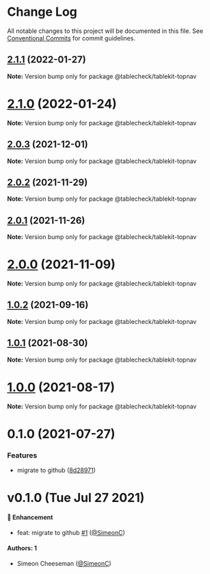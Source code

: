 # Change Log

All notable changes to this project will be documented in this file.
See [Conventional Commits](https://conventionalcommits.org) for commit guidelines.

## [2.1.1](https://github.com/tablecheck/tablekit/compare/@tablecheck/tablekit-topnav@2.1.0...@tablecheck/tablekit-topnav@2.1.1) (2022-01-27)

**Note:** Version bump only for package @tablecheck/tablekit-topnav





# [2.1.0](https://github.com/tablecheck/tablekit/compare/@tablecheck/tablekit-topnav@2.0.3...@tablecheck/tablekit-topnav@2.1.0) (2022-01-24)

**Note:** Version bump only for package @tablecheck/tablekit-topnav





## [2.0.3](https://github.com/tablecheck/tablekit/compare/@tablecheck/tablekit-topnav@2.0.2...@tablecheck/tablekit-topnav@2.0.3) (2021-12-01)

**Note:** Version bump only for package @tablecheck/tablekit-topnav





## [2.0.2](https://github.com/tablecheck/tablekit/compare/@tablecheck/tablekit-topnav@2.0.1...@tablecheck/tablekit-topnav@2.0.2) (2021-11-29)

**Note:** Version bump only for package @tablecheck/tablekit-topnav





## [2.0.1](https://github.com/tablecheck/tablekit/compare/@tablecheck/tablekit-topnav@2.0.0...@tablecheck/tablekit-topnav@2.0.1) (2021-11-26)

**Note:** Version bump only for package @tablecheck/tablekit-topnav





# [2.0.0](https://github.com/tablecheck/tablekit/compare/@tablecheck/tablekit-topnav@1.0.2...@tablecheck/tablekit-topnav@2.0.0) (2021-11-09)

**Note:** Version bump only for package @tablecheck/tablekit-topnav





## [1.0.2](https://github.com/tablecheck/tablekit/compare/@tablecheck/tablekit-topnav@1.0.1...@tablecheck/tablekit-topnav@1.0.2) (2021-09-16)

**Note:** Version bump only for package @tablecheck/tablekit-topnav





## [1.0.1](https://github.com/tablecheck/tablekit/compare/@tablecheck/tablekit-topnav@1.0.0...@tablecheck/tablekit-topnav@1.0.1) (2021-08-30)

**Note:** Version bump only for package @tablecheck/tablekit-topnav





# [1.0.0](https://github.com/tablecheck/tablekit/compare/@tablecheck/tablekit-topnav@0.1.0...@tablecheck/tablekit-topnav@1.0.0) (2021-08-17)

**Note:** Version bump only for package @tablecheck/tablekit-topnav





# 0.1.0 (2021-07-27)


### Features

* migrate to github ([8d28971](https://github.com/tablecheck/tablekit/commit/8d28971175010fcb2a3cd9c48a749e7af1bdc9f9))





# v0.1.0 (Tue Jul 27 2021)

#### 🚀 Enhancement

- feat: migrate to github [#1](https://github.com/tablecheck/tablekit/pull/1) ([@SimeonC](https://github.com/SimeonC))

#### Authors: 1

- Simeon Cheeseman ([@SimeonC](https://github.com/SimeonC))
